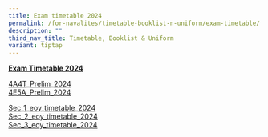 ```yaml
---
title: Exam timetable 2024
permalink: /for-navalites/timetable-booklist-n-uniform/exam-timetable/
description: ""
third_nav_title: Timetable, Booklist & Uniform
variant: tiptap
---
```

<p><strong><u>Exam Timetable 2024</u></strong>
</p>
<p><a href="/files/Exam tt/4A4T_Prelim_2024_v3.pdf" rel="noopener noreferrer nofollow" target="_blank">4A4T_Prelim_2024</a>
<br><a href="/files/4E5A_Prelim_2024_v5.pdf" rel="noopener noreferrer nofollow" target="_blank">4E5A_Prelim_2024</a>
</p>
<p><a href="/files/2024 eoy tt/sec_1_eoy_timetable_2024.pdf" rel="noopener nofollow" target="_blank">Sec_1_eoy_timetable_2024</a>
<br><a href="/files/2024 eoy tt/sec_2_eoy_timetable_2024_updated_280824.pdf" rel="noopener nofollow" target="_blank">Sec_2_eoy_timetable_2024</a>
<br><a href="/files/2024 eoy tt/sec_3_eoy_timetable_2024_updated_280824.pdf" rel="noopener nofollow" target="_blank">Sec_3_eoy_timetable_2024</a>
</p>